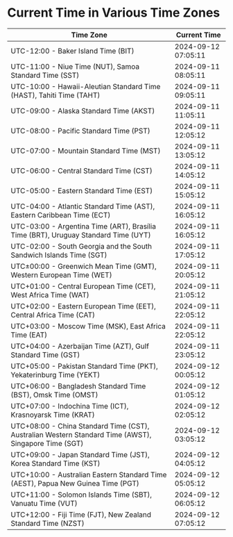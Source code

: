 # Current Time in Various Time Zones

| Time Zone | Current Time |
|-----------|--------------|
| UTC-12:00 - Baker Island Time (BIT) | 2024-09-12 07:05:11 |
| UTC-11:00 - Niue Time (NUT), Samoa Standard Time (SST) | 2024-09-11 08:05:11 |
| UTC-10:00 - Hawaii-Aleutian Standard Time (HAST), Tahiti Time (TAHT) | 2024-09-11 09:05:11 |
| UTC-09:00 - Alaska Standard Time (AKST) | 2024-09-11 11:05:11 |
| UTC-08:00 - Pacific Standard Time (PST) | 2024-09-11 12:05:12 |
| UTC-07:00 - Mountain Standard Time (MST) | 2024-09-11 13:05:12 |
| UTC-06:00 - Central Standard Time (CST) | 2024-09-11 14:05:12 |
| UTC-05:00 - Eastern Standard Time (EST) | 2024-09-11 15:05:12 |
| UTC-04:00 - Atlantic Standard Time (AST), Eastern Caribbean Time (ECT) | 2024-09-11 16:05:12 |
| UTC-03:00 - Argentina Time (ART), Brasília Time (BRT), Uruguay Standard Time (UYT) | 2024-09-11 16:05:12 |
| UTC-02:00 - South Georgia and the South Sandwich Islands Time (SGT) | 2024-09-11 17:05:12 |
| UTC±00:00 - Greenwich Mean Time (GMT), Western European Time (WET) | 2024-09-11 20:05:12 |
| UTC+01:00 - Central European Time (CET), West Africa Time (WAT) | 2024-09-11 21:05:12 |
| UTC+02:00 - Eastern European Time (EET), Central Africa Time (CAT) | 2024-09-11 22:05:12 |
| UTC+03:00 - Moscow Time (MSK), East Africa Time (EAT) | 2024-09-11 22:05:12 |
| UTC+04:00 - Azerbaijan Time (AZT), Gulf Standard Time (GST) | 2024-09-11 23:05:12 |
| UTC+05:00 - Pakistan Standard Time (PKT), Yekaterinburg Time (YEKT) | 2024-09-12 00:05:12 |
| UTC+06:00 - Bangladesh Standard Time (BST), Omsk Time (OMST) | 2024-09-12 01:05:12 |
| UTC+07:00 - Indochina Time (ICT), Krasnoyarsk Time (KRAT) | 2024-09-12 02:05:12 |
| UTC+08:00 - China Standard Time (CST), Australian Western Standard Time (AWST), Singapore Time (SGT) | 2024-09-12 03:05:12 |
| UTC+09:00 - Japan Standard Time (JST), Korea Standard Time (KST) | 2024-09-12 04:05:12 |
| UTC+10:00 - Australian Eastern Standard Time (AEST), Papua New Guinea Time (PGT) | 2024-09-12 05:05:12 |
| UTC+11:00 - Solomon Islands Time (SBT), Vanuatu Time (VUT) | 2024-09-12 06:05:12 |
| UTC+12:00 - Fiji Time (FJT), New Zealand Standard Time (NZST) | 2024-09-12 07:05:12 |
